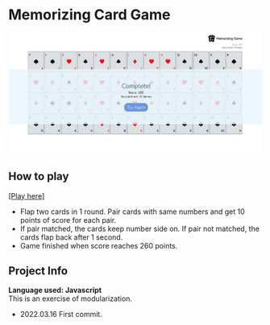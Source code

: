# Memorizing Card Game  
![Demo](image/demo.png)  

## How to play  
[[Play here]](https://ritachien.github.io/memorizing-card-game/)
- Flap two cards in 1 round. Pair cards with same numbers and get 10 points of score for each pair.  
- If pair matched, the cards keep number side on. If pair not matched, the cards flap back after 1 second.  
- Game finished when score reaches 260 points.  

## Project Info  
**Language used: Javascript**  
This is an exercise of modularization.  
- 2022.03.16 First commit.  